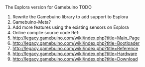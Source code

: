 The Esplora version for Gamebuino
TODO
1. Rewrite the Gamebuino library to add support to Esplora
2. Gamebuino-Meta?
3. Add more features using the existing sensors on Esplora
4. Online complie source code
Ref:
1. http://legacy.gamebuino.com/wiki/index.php?title=Main_Page
2. http://legacy.gamebuino.com/wiki/index.php?title=Bootloader
3. http://legacy.gamebuino.com/wiki/index.php?title=Reference
4. http://legacy.gamebuino.com/wiki/index.php?title=Hardware
5. http://legacy.gamebuino.com/wiki/index.php?title=Download
